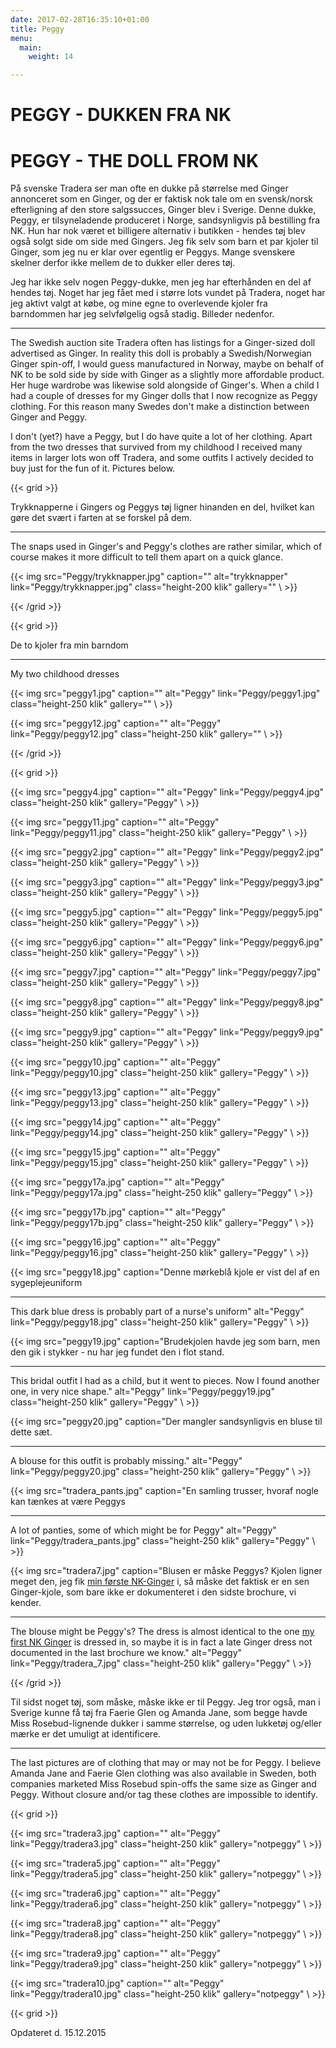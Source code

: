 ```yaml
---
date: 2017-02-28T16:35:10+01:00
title: Peggy
menu:
  main:
    weight: 14

---
```

# PEGGY - DUKKEN FRA NK
# PEGGY - THE DOLL FROM NK

På svenske Tradera ser man ofte en dukke på størrelse med Ginger
annonceret som en Ginger, og der er faktisk nok tale om en svensk/norsk
efterligning af den store salgssucces, Ginger blev i Sverige. Denne
dukke, Peggy, er tilsyneladende produceret i Norge, sandsynligvis på
bestilling fra NK. Hun har nok været et billigere alternativ i butikken - hendes tøj blev også solgt side om side med Gingers. Jeg fik selv som
barn et par kjoler til Ginger, som jeg nu er klar over egentlig er
Peggys. Mange svenskere skelner derfor ikke mellem de to dukker eller
deres tøj.

Jeg har ikke selv nogen Peggy-dukke, men jeg har efterhånden en del af
hendes tøj. Noget har jeg fået med i større lots vundet på Tradera,
noget har jeg aktivt valgt at købe, og mine egne to overlevende kjoler
fra barndommen har jeg selvfølgelig også stadig. Billeder nedenfor.

------------------------------------------------------------------------

The Swedish auction site Tradera often has listings for a Ginger-sized
doll advertised as Ginger. In reality this doll is probably a
Swedish/Norwegian Ginger spin-off, I would guess manufactured in Norway,
maybe on behalf of NK to be sold side by side with Ginger as a slightly
more affordable product. Her huge wardrobe was likewise sold alongside
of Ginger's. When a child I had a couple of dresses for my Ginger dolls
that I now recognize as Peggy clothing. For this reason many Swedes
don't make a distinction between Ginger and Peggy.

I don't (yet?) have a Peggy, but I do have quite a lot of her clothing.
Apart from the two dresses that survived from my childhood I received
many items in larger lots won off Tradera, and some outfits I actively
decided to buy just for the fun of it. Pictures below.


{{< grid >}}


  Trykknapperne i Gingers og Peggys tøj ligner hinanden en del, hvilket kan gøre det svært i farten at se forskel på dem.
  
  ---
  
  The snaps used in Ginger's and Peggy's clothes are rather similar, which of course makes it more difficult to tell them apart on a quick glance. 
  




{{< img src="Peggy/trykknapper.jpg" 
    caption="" 
    alt="trykknapper" 
    link="Peggy/trykknapper.jpg" 
    class="height-200 klik" 
    gallery=""
\ >}}



{{< /grid >}}


  
{{< grid >}}


De to kjoler fra min barndom

---

My two childhood dresses






{{< img src="peggy1.jpg" 
    caption="" 
    alt="Peggy" 
    link="Peggy/peggy1.jpg" 
    class="height-250 klik" 
    gallery=""
\ >}}





{{< img src="peggy12.jpg" 
    caption="" 
    alt="Peggy" 
    link="Peggy/peggy12.jpg" 
    class="height-250 klik" 
    gallery=""
\ >}}


{{< /grid >}}



{{< grid >}}



{{< img src="peggy4.jpg" 
    caption="" 
    alt="Peggy" 
    link="Peggy/peggy4.jpg" 
    class="height-250 klik" 
    gallery="Peggy"
\ >}}






{{< img src="peggy11.jpg" 
    caption="" 
    alt="Peggy" 
    link="Peggy/peggy11.jpg" 
    class="height-250 klik" 
    gallery="Peggy"
\ >}}





{{< img src="peggy2.jpg" 
    caption="" 
    alt="Peggy" 
    link="Peggy/peggy2.jpg" 
    class="height-250 klik" 
    gallery="Peggy"
\ >}}





{{< img src="peggy3.jpg" 
    caption="" 
    alt="Peggy" 
    link="Peggy/peggy3.jpg" 
    class="height-250 klik" 
    gallery="Peggy"
\ >}}






{{< img src="peggy5.jpg" 
    caption="" 
    alt="Peggy" 
    link="Peggy/peggy5.jpg" 
    class="height-250 klik" 
    gallery="Peggy"
\ >}}





{{< img src="peggy6.jpg" 
    caption="" 
    alt="Peggy" 
    link="Peggy/peggy6.jpg" 
    class="height-250 klik" 
    gallery="Peggy"
\ >}}





{{< img src="peggy7.jpg" 
    caption="" 
    alt="Peggy" 
    link="Peggy/peggy7.jpg" 
    class="height-250 klik" 
    gallery="Peggy"
\ >}}





{{< img src="peggy8.jpg" 
    caption="" 
    alt="Peggy" 
    link="Peggy/peggy8.jpg" 
    class="height-250 klik" 
    gallery="Peggy"
\ >}}





{{< img src="peggy9.jpg" 
    caption="" 
    alt="Peggy" 
    link="Peggy/peggy9.jpg" 
    class="height-250 klik" 
    gallery="Peggy"
\ >}}





{{< img src="peggy10.jpg" 
    caption="" 
    alt="Peggy" 
    link="Peggy/peggy10.jpg" 
    class="height-250 klik" 
    gallery="Peggy"
\ >}}





{{< img src="peggy13.jpg" 
    caption="" 
    alt="Peggy" 
    link="Peggy/peggy13.jpg" 
    class="height-250 klik" 
    gallery="Peggy"
\ >}}





{{< img src="peggy14.jpg" 
    caption="" 
    alt="Peggy" 
    link="Peggy/peggy14.jpg" 
    class="height-250 klik" 
    gallery="Peggy"
\ >}}





{{< img src="peggy15.jpg" 
    caption="" 
    alt="Peggy" 
    link="Peggy/peggy15.jpg" 
    class="height-250 klik" 
    gallery="Peggy"
\ >}}





{{< img src="peggy17a.jpg" 
    caption="" 
    alt="Peggy" 
    link="Peggy/peggy17a.jpg" 
    class="height-250 klik" 
    gallery="Peggy"
\ >}}





{{< img src="peggy17b.jpg" 
    caption="" 
    alt="Peggy" 
    link="Peggy/peggy17b.jpg" 
    class="height-250 klik" 
    gallery="Peggy"
\ >}}






{{< img src="peggy16.jpg" 
    caption="" 
    alt="Peggy" 
    link="Peggy/peggy16.jpg" 
    class="height-250 klik" 
    gallery="Peggy"
\ >}}






{{< img src="peggy18.jpg" 
    caption="Denne mørkeblå kjole er vist del af en sygeplejeuniform<hr> This dark blue dress is probably part of a nurse's uniform" 
    alt="Peggy" 
    link="Peggy/peggy18.jpg" 
    class="height-250 klik" 
    gallery="Peggy"
\ >}}





{{< img src="peggy19.jpg" 
    caption="Brudekjolen havde jeg som barn, men den gik i stykker - nu har jeg fundet den i flot stand. <hr> This bridal outfit I had as a child, but it went to pieces. Now I found another one, in very nice shape." 
    alt="Peggy" 
    link="Peggy/peggy19.jpg" 
    class="height-250 klik" 
    gallery="Peggy"
\ >}}





{{< img src="peggy20.jpg" 
    caption="Der mangler sandsynligvis en bluse til dette sæt. <hr> A blouse for this outfit is probably missing." 
    alt="Peggy" 
    link="Peggy/peggy20.jpg" 
    class="height-250 klik" 
    gallery="Peggy"
\ >}}





{{< img src="tradera_pants.jpg" 
    caption="En samling trusser, hvoraf nogle kan tænkes at være Peggys <hr> A lot of panties, some of which might be for Peggy" 
    alt="Peggy" 
    link="Peggy/tradera_pants.jpg" 
    class="height-250 klik" 
    gallery="Peggy"
\ >}}





{{< img src="tradera7.jpg" 
    caption="Blusen er måske Peggys? Kjolen ligner meget den, jeg fik [min første NK-Ginger](ginger114) i, så måske det faktisk er en sen Ginger-kjole, som bare ikke er dokumenteret i den sidste brochure, vi kender.  <hr> The blouse might be Peggy's? The dress is almost identical to the one [my first NK Ginger](ginger114) is dressed in, so maybe it is in fact a late Ginger dress not documented in the last brochure we know." 
    alt="Peggy" 
    link="Peggy/tradera_7.jpg" 
    class="height-250 klik" 
    gallery="Peggy"
\ >}}




{{< /grid >}}


Til sidst noget tøj, som måske, måske ikke er til Peggy. Jeg tror også,
man i Sverige kunne få tøj fra Faerie Glen og Amanda Jane, som begge
havde Miss Rosebud-lignende dukker i samme størrelse, og uden lukketøj
og/eller mærke er det umuligt at identificere.

---

The last pictures are of clothing that may or may not be for Peggy. I
believe Amanda Jane and Faerie Glen clothing was also available in
Sweden, both companies marketed Miss Rosebud spin-offs the same size as
Ginger and Peggy. Without closure and/or tag these clothes are
impossible to identify.


{{< grid >}}

{{< img src="tradera3.jpg" 
    caption="" 
    alt="Peggy" 
    link="Peggy/tradera3.jpg" 
    class="height-250 klik" 
    gallery="notpeggy"
\ >}}


{{< img src="tradera5.jpg" 
    caption="" 
    alt="Peggy" 
    link="Peggy/tradera5.jpg" 
    class="height-250 klik" 
    gallery="notpeggy"
\ >}}


{{< img src="tradera6.jpg" 
    caption="" 
    alt="Peggy" 
    link="Peggy/tradera6.jpg" 
    class="height-250 klik" 
    gallery="notpeggy"
\ >}}


{{< img src="tradera8.jpg" 
    caption="" 
    alt="Peggy" 
    link="Peggy/tradera8.jpg" 
    class="height-250 klik" 
    gallery="notpeggy"
\ >}}


{{< img src="tradera9.jpg" 
    caption="" 
    alt="Peggy" 
    link="Peggy/tradera9.jpg" 
    class="height-250 klik" 
    gallery="notpeggy"
\ >}}


{{< img src="tradera10.jpg" 
    caption="" 
    alt="Peggy" 
    link="Peggy/tradera10.jpg" 
    class="height-250 klik" 
    gallery="notpeggy"
\ >}}

{{< grid >}}

Opdateret d. 15.12.2015